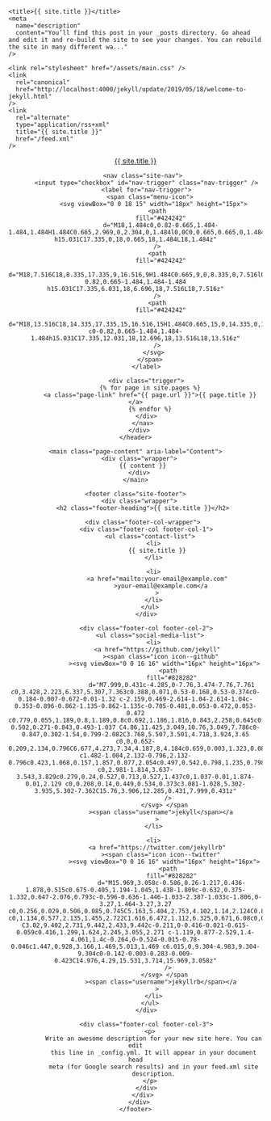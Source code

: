 <!DOCTYPE html>
<html lang="en">
  <head>
    <meta charset="utf-8" />
    <meta http-equiv="X-UA-Compatible" content="IE=edge" />
    <meta name="viewport" content="width=device-width, initial-scale=1" />

    <title>{{ site.title }}</title>
    <meta
      name="description"
      content="You’ll find this post in your _posts directory. Go ahead and edit it and re-build the site to see your changes. You can rebuild the site in many different wa..."
    />

    <link rel="stylesheet" href="/assets/main.css" />
    <link
      rel="canonical"
      href="http://localhost:4000/jekyll/update/2019/05/18/welcome-to-jekyll.html"
    />
    <link
      rel="alternate"
      type="application/rss+xml"
      title="{{ site.title }}"
      href="/feed.xml"
    />
  </head>

  <body>
    <header class="site-header" role="banner">
      <div class="wrapper">
        <a class="site-title" href="/">{{ site.title }}</a>

        <nav class="site-nav">
          <input type="checkbox" id="nav-trigger" class="nav-trigger" />
          <label for="nav-trigger">
            <span class="menu-icon">
              <svg viewBox="0 0 18 15" width="18px" height="15px">
                <path
                  fill="#424242"
                  d="M18,1.484c0,0.82-0.665,1.484-1.484,1.484H1.484C0.665,2.969,0,2.304,0,1.484l0,0C0,0.665,0.665,0,1.484,0 h15.031C17.335,0,18,0.665,18,1.484L18,1.484z"
                />
                <path
                  fill="#424242"
                  d="M18,7.516C18,8.335,17.335,9,16.516,9H1.484C0.665,9,0,8.335,0,7.516l0,0c0-0.82,0.665-1.484,1.484-1.484 h15.031C17.335,6.031,18,6.696,18,7.516L18,7.516z"
                />
                <path
                  fill="#424242"
                  d="M18,13.516C18,14.335,17.335,15,16.516,15H1.484C0.665,15,0,14.335,0,13.516l0,0 c0-0.82,0.665-1.484,1.484-1.484h15.031C17.335,12.031,18,12.696,18,13.516L18,13.516z"
                />
              </svg>
            </span>
          </label>

          <div class="trigger">
            {% for page in site.pages %}
            <a class="page-link" href="{{ page.url }}">{{ page.title }}</a>
            {% endfor %}
          </div>
        </nav>
      </div>
    </header>

    <main class="page-content" aria-label="Content">
      <div class="wrapper">
        {{ content }}
      </div>
    </main>

    <footer class="site-footer">
      <div class="wrapper">
        <h2 class="footer-heading">{{ site.title }}</h2>

        <div class="footer-col-wrapper">
          <div class="footer-col footer-col-1">
            <ul class="contact-list">
              <li>
                {{ site.title }}
              </li>

              <li>
                <a href="mailto:your-email@example.com"
                  >your-email@example.com</a
                >
              </li>
            </ul>
          </div>

          <div class="footer-col footer-col-2">
            <ul class="social-media-list">
              <li>
                <a href="https://github.com/jekyll"
                  ><span class="icon icon--github"
                    ><svg viewBox="0 0 16 16" width="16px" height="16px">
                      <path
                        fill="#828282"
                        d="M7.999,0.431c-4.285,0-7.76,3.474-7.76,7.761 c0,3.428,2.223,6.337,5.307,7.363c0.388,0.071,0.53-0.168,0.53-0.374c0-0.184-0.007-0.672-0.01-1.32 c-2.159,0.469-2.614-1.04-2.614-1.04c-0.353-0.896-0.862-1.135-0.862-1.135c-0.705-0.481,0.053-0.472,0.053-0.472 c0.779,0.055,1.189,0.8,1.189,0.8c0.692,1.186,1.816,0.843,2.258,0.645c0.071-0.502,0.271-0.843,0.493-1.037 C4.86,11.425,3.049,10.76,3.049,7.786c0-0.847,0.302-1.54,0.799-2.082C3.768,5.507,3.501,4.718,3.924,3.65 c0,0,0.652-0.209,2.134,0.796C6.677,4.273,7.34,4.187,8,4.184c0.659,0.003,1.323,0.089,1.943,0.261 c1.482-1.004,2.132-0.796,2.132-0.796c0.423,1.068,0.157,1.857,0.077,2.054c0.497,0.542,0.798,1.235,0.798,2.082 c0,2.981-1.814,3.637-3.543,3.829c0.279,0.24,0.527,0.713,0.527,1.437c0,1.037-0.01,1.874-0.01,2.129 c0,0.208,0.14,0.449,0.534,0.373c3.081-1.028,5.302-3.935,5.302-7.362C15.76,3.906,12.285,0.431,7.999,0.431z"
                      />
                    </svg> </span
                  ><span class="username">jekyll</span></a
                >
              </li>

              <li>
                <a href="https://twitter.com/jekyllrb"
                  ><span class="icon icon--twitter"
                    ><svg viewBox="0 0 16 16" width="16px" height="16px">
                      <path
                        fill="#828282"
                        d="M15.969,3.058c-0.586,0.26-1.217,0.436-1.878,0.515c0.675-0.405,1.194-1.045,1.438-1.809c-0.632,0.375-1.332,0.647-2.076,0.793c-0.596-0.636-1.446-1.033-2.387-1.033c-1.806,0-3.27,1.464-3.27,3.27 c0,0.256,0.029,0.506,0.085,0.745C5.163,5.404,2.753,4.102,1.14,2.124C0.859,2.607,0.698,3.168,0.698,3.767 c0,1.134,0.577,2.135,1.455,2.722C1.616,6.472,1.112,6.325,0.671,6.08c0,0.014,0,0.027,0,0.041c0,1.584,1.127,2.906,2.623,3.206 C3.02,9.402,2.731,9.442,2.433,9.442c-0.211,0-0.416-0.021-0.615-0.059c0.416,1.299,1.624,2.245,3.055,2.271 c-1.119,0.877-2.529,1.4-4.061,1.4c-0.264,0-0.524-0.015-0.78-0.046c1.447,0.928,3.166,1.469,5.013,1.469 c6.015,0,9.304-4.983,9.304-9.304c0-0.142-0.003-0.283-0.009-0.423C14.976,4.29,15.531,3.714,15.969,3.058z"
                      />
                    </svg> </span
                  ><span class="username">jekyllrb</span></a
                >
              </li>
            </ul>
          </div>

          <div class="footer-col footer-col-3">
            <p>
              Write an awesome description for your new site here. You can edit
              this line in _config.yml. It will appear in your document head
              meta (for Google search results) and in your feed.xml site
              description.
            </p>
          </div>
        </div>
      </div>
    </footer>
  </body>
</html>
